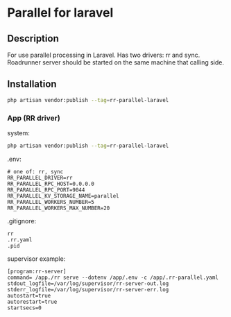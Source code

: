 # Parallel for laravel

## Description

For use parallel processing in Laravel. Has two drivers: rr and sync. Roadrunner server should be started on the same
machine that calling side.

## Installation

```bash
php artisan vendor:publish --tag=rr-parallel-laravel
```

### App (RR driver)

system:

```bash
php artisan vendor:publish --tag=rr-parallel-laravel
```

.env:

```dotenv
# one of: rr, sync
RR_PARALLEL_DRIVER=rr
RR_PARALLEL_RPC_HOST=0.0.0.0
RR_PARALLEL_RPC_PORT=9044
RR_PARALLEL_KV_STORAGE_NAME=parallel
RR_PARALLEL_WORKERS_NUMBER=5
RR_PARALLEL_WORKERS_MAX_NUMBER=20
```

.gitignore:

```gitignore
rr
.rr.yaml
.pid
```

supervisor example:

```
[program:rr-server]
command= /app./rr serve --dotenv /app/.env -c /app/.rr-parallel.yaml
stdout_logfile=/var/log/supervisor/rr-server-out.log
stderr_logfile=/var/log/supervisor/rr-server-err.log
autostart=true
autorestart=true
startsecs=0
```
